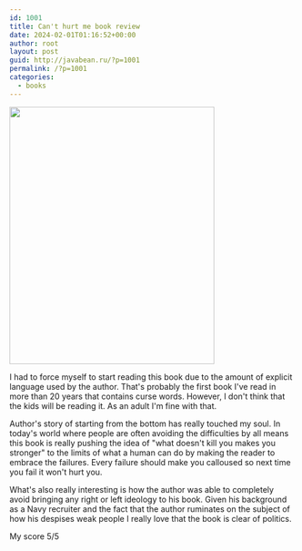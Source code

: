 ```yaml
---
id: 1001
title: Can't hurt me book review
date: 2024-02-01T01:16:52+00:00
author: root
layout: post
guid: http://javabean.ru/?p=1001
permalink: /?p=1001
categories:
  - books
---
```



<img class="alignleft" width="360" height="452" src="https://m.media-amazon.com/images/I/61pDNU9qEGL._AC_UF1000,1000_QL80_.jpg"/>
<p>I had to force myself to start reading this book due to the amount of explicit language used by the author.  That's probably the first book I've read in more than 20 years that contains curse words. However, I don't think that the kids will be reading it. As an adult I'm fine with that.</p>

<p>Author's story of starting from the bottom has really touched my soul. In today's world where people are often avoiding the difficulties by all means this book is really pushing the idea of "what doesn't kill you makes you stronger" to the limits of what a human can do by making the reader to embrace the failures. Every failure should make you calloused so next time you fail it won't hurt you.</p>

<p>What's also really interesting is how the author was able to completely avoid bringing any right or left ideology to his book. Given his background as a Navy recruiter and the fact that the author ruminates on the subject of how his despises weak people I really love that the book is clear of politics.</p>

<p>My score 5/5</p>